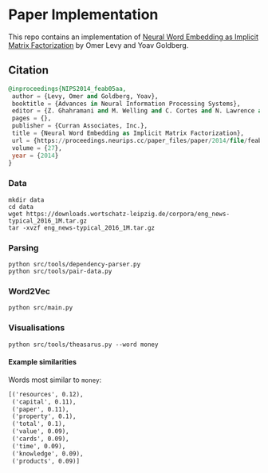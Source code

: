 # Paper Implementation

This repo contains an implementation of [Neural Word Embedding as Implicit Matrix Factorization](https://papers.nips.cc/paper_files/paper/2014/hash/feab05aa91085b7a8012516bc3533958-Abstract.html) by Omer Levy and Yoav Goldberg.


## Citation

```sql
@inproceedings{NIPS2014_feab05aa,
 author = {Levy, Omer and Goldberg, Yoav},
 booktitle = {Advances in Neural Information Processing Systems},
 editor = {Z. Ghahramani and M. Welling and C. Cortes and N. Lawrence and K.Q. Weinberger},
 pages = {},
 publisher = {Curran Associates, Inc.},
 title = {Neural Word Embedding as Implicit Matrix Factorization},
 url = {https://proceedings.neurips.cc/paper_files/paper/2014/file/feab05aa91085b7a8012516bc3533958-Paper.pdf},
 volume = {27},
 year = {2014}
}
```

### Data

```
mkdir data
cd data
wget https://downloads.wortschatz-leipzig.de/corpora/eng_news-typical_2016_1M.tar.gz 
tar -xvzf eng_news-typical_2016_1M.tar.gz
```

### Parsing

```
python src/tools/dependency-parser.py
python src/tools/pair-data.py
```

### Word2Vec

```
python src/main.py
```

### Visualisations

```
python src/tools/theasarus.py --word money

```

#### Example similarities

Words most similar to `money`:

```txt
[('resources', 0.12),
 ('capital', 0.11),
 ('paper', 0.11),
 ('property', 0.1),
 ('total', 0.1),
 ('value', 0.09),
 ('cards', 0.09),
 ('time', 0.09),
 ('knowledge', 0.09),
 ('products', 0.09)]
```